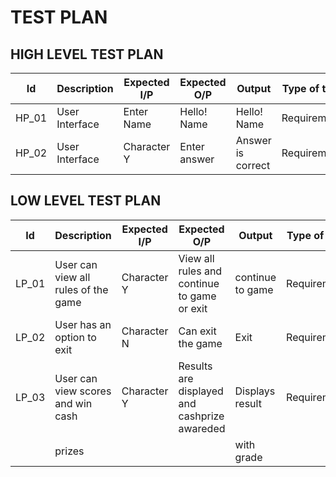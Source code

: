# TEST PLAN

## HIGH LEVEL TEST PLAN


| Id    | Description    | Expected I/P | Expected O/P | Output          | Type of test |
| ----- | -------------- |------------- |--------------|-----------------|--------------|
| HP_01 | User Interface | Enter Name   |Hello! Name   |Hello! Name      |Requirement   |
| HP_02 | User Interface | Character Y  |Enter answer  |Answer is correct|Requirement   |



## LOW LEVEL TEST PLAN


| Id    |             Description             | Expected I/P | Expected O/P                                 | Output          | Type of test |
| ----- | ----------------------------------- |------------- |----------------------------------------------|-----------------|--------------|
| LP_01 | User can view all rules of the game | Character Y  |View all rules and continue to game or exit   |continue to game |Requirement   |
| LP_02 | User has an option to exit          | Character N  |Can exit the game                             |Exit             |Requirement   |
| LP_03 | User can view scores and win cash   | Character Y  |Results are displayed and cashprize awareded  |Displays result  |Requirement   |
|       |  prizes                             |              |                                              |with grade       |              |

